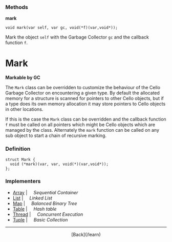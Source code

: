   <div class="row">
  <div class="col-xs-6 col-md-6">

### Methods

__mark__

    void mark(var self, var gc, void(*f)(var,void*));

Mark the object `self` with the Garbage Collector `gc` and the callback function `f`.

  </div>
  <div class="col-xs-6 col-md-6">

# Mark
__Markable by GC__

The `Mark` class can be overridden to customize the behaviour of the Cello Garbage Collector on encountering a given type. By default the allocated memory for a structure is scanned for pointers to other Cello objects, but if a type does its own memory allocation it may store pointers to Cello objects in other locations.

If this is the case the `Mark` class can be overridden and the callback function `f` must be called on all pointers which might be Cello objects which are managed by the class. Alternately the `mark` function can be called on any sub object to start a chain of recursive marking.

### Definition

    struct Mark {
      void (*mark)(var, var, void(*)(var,void*));
    };
    

### Implementers

* <span class="docitem">[Array](/learn/array)</span> | &nbsp; &nbsp;   _Sequential Container_
* <span class="docitem">[List](/learn/list)</span> | &nbsp; &nbsp;   _Linked List_
* <span class="docitem">[Map](/learn/map)</span> | &nbsp; &nbsp;   _Balanced Binary Tree_
* <span class="docitem">[Table](/learn/table)</span> | &nbsp; &nbsp;   _Hash table_
* <span class="docitem">[Thread](/learn/thread)</span> | &nbsp; &nbsp;   _Concurrent Execution_
* <span class="docitem">[Tuple](/learn/tuple)</span> | &nbsp; &nbsp;   _Basic Collection_

* * *

  <p style="text-align:center;">
[Back](/learn)
  </p>

  </div>
  </div>
